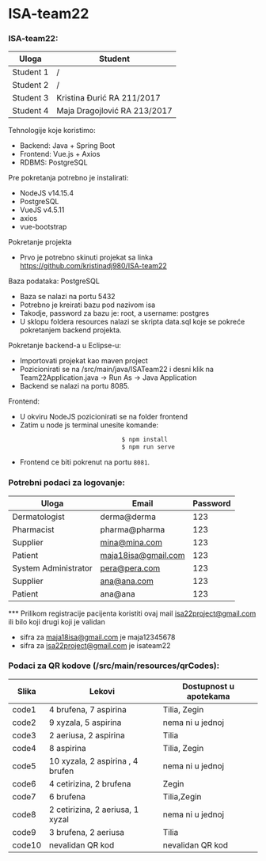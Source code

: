 # ISA-team22

### ISA-team22:
| Uloga  | Student |
| ------ | ------- |
| Student 1 | / | 
| Student 2 | / | 
| Student 3 | Kristina Đurić RA 211/2017|
| Student 4 | Maja Dragojlović RA 213/2017|

Tehnologije koje koristimo:<br />
  - Backend: Java + Spring Boot<br />
  - Frontend: Vue.js + Axios<br />
  - RDBMS: PostgreSQL<br />

Pre pokretanja potrebno je instalirati:<br />
  - NodeJS v14.15.4<br />
  - PostgreSQL<br />
  - VueJS v4.5.11<br />
  - axios<br />
  - vue-bootstrap<br />

Pokretanje projekta<br />
  - Prvo je potrebno skinuti projekat sa linka https://github.com/kristinadj980/ISA-team22<br />

Baza podataka: PostgreSQL
  - Baza se nalazi na portu 5432
  - Potrebno je kreirati bazu pod nazivom isa
  - Takodje, password za bazu je: root, a username: postgres
  - U sklopu foldera resources nalazi se skripta data.sql koje se pokreće pokretanjem backend projekta.
    
Pokretanje backend-a u Eclipse-u:
  - Importovati projekat kao maven project
  - Pozicionirati se na /src/main/java/ISATeam22 i desni klik na Team22Application.java -> Run As -> Java Application 
  - Backend se nalazi na portu 8085.

Frontend:
  - U okviru NodeJS pozicionirati se na folder frontend
  - Zatim u node js terminal unesite komande:
```sh
                                $ npm install
                                $ npm run serve
```

- Frontend ce biti pokrenut na portu `8081`. 

### Potrebni podaci za logovanje:
| Uloga  | Email  | Password |
| ------ | ------ | -------- |
| Dermatologist |derma@derma| 123 |
| Pharmacist | pharma@pharma | 123 |
| Supplier | mina@mina.com| 123 |
| Patient | maja18isa@gmail.com| 123 |
| System Administrator | pera@pera.com| 123 |
| Supplier | ana@ana.com| 123 |
| Patient | ana@ana| 123 |

*** Prilikom registracije pacijenta koristiti ovaj mail isa22project@gmail.com ili bilo koji drugi koji je validan
- sifra za maja18isa@gmail.com je maja12345678
- sifra za isa22project@gmail.com je isateam22

### Podaci za QR kodove (/src/main/resources/qrCodes):
| Slika  | Lekovi | Dostupnost u apotekama |
| ------ | ------ | ---------------------- |
| code1 | 4 brufena, 7 aspirina | Tilia, Zegin |
| code2 | 9 xyzala, 5 aspirina | nema ni u jednoj|
| code3 | 2 aeriusa, 2 aspirina| Tilia |
| code4 | 8 aspirina | Tilia, Zegin |
| code5 | 10 xyzala, 2 aspirina , 4 brufen | nema ni u jednoj|
| code6 | 4 cetirizina, 2 brufena | Zegin |
| code7 | 6 brufena | Tilia,Zegin |
| code8 | 2 cetirizina, 2 aeriusa, 1 xyzal | nema ni u jednoj|
| code9 | 3 brufena, 2 aeriusa | Tilia |
| code10 | nevalidan QR kod | nevalidan QR kod|